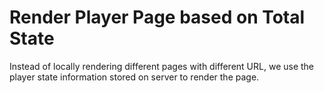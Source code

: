 # Render Player Page based on Total State

Instead of locally rendering different pages with different URL, we use the player state information stored on server to render the page.
